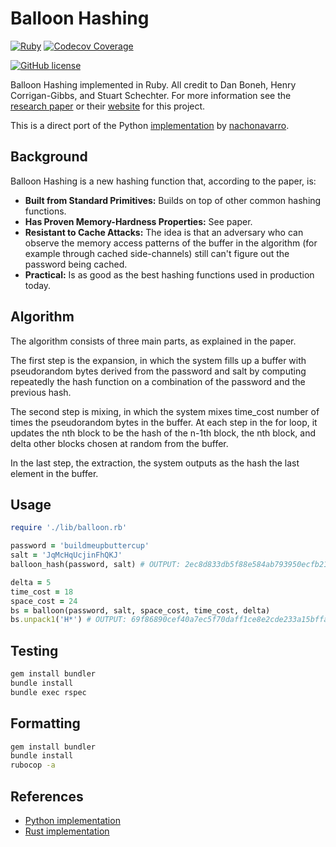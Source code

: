 # Balloon Hashing

[![Ruby](https://img.shields.io/badge/Ruby-CC342D?style=for-the-badge&logo=ruby&logoColor=white)](https://ruby-lang.org)
[![Codecov Coverage](https://img.shields.io/codecov/c/github/elliotwutingfeng/balloon-hashing?color=bright-green&logo=codecov&style=for-the-badge&token=bAIdJbJmW0)](https://codecov.io/gh/elliotwutingfeng/balloon-hashing)

[![GitHub license](https://img.shields.io/badge/LICENSE-BSD--3--CLAUSE-GREEN?style=for-the-badge)](LICENSE)

Balloon Hashing implemented in Ruby. All credit to Dan Boneh, Henry Corrigan-Gibbs, and Stuart Schechter. For more information see
the [research paper](https://eprint.iacr.org/2016/027.pdf) or their [website](https://crypto.stanford.edu/balloon/) for this project.

This is a direct port of the Python [implementation](https://github.com/nachonavarro/balloon-hashing) by [nachonavarro](https://github.com/nachonavarro).

## Background

Balloon Hashing is a new hashing function that, according to the paper, is:

* **Built from Standard Primitives:** Builds on top of other common hashing functions.
* **Has Proven Memory-Hardness Properties:** See paper.
* **Resistant to Cache Attacks:** The idea is that an adversary who can observe the memory access patterns of the buffer in the algorithm (for example through cached side-channels) still can't figure out the password being cached.
* **Practical:** Is as good as the best hashing functions used in production today.

## Algorithm

The algorithm consists of three main parts, as explained in the paper.

The first step is the expansion, in which the system fills up a buffer with pseudorandom bytes derived from the password and salt by computing repeatedly the hash function on a combination
of the password and the previous hash.

The second step is mixing, in which the system mixes time_cost number of times the pseudorandom
bytes in the buffer. At each step in the for loop, it updates the nth block to be the hash of the n-1th block, the nth block,
and delta other blocks chosen at random from the buffer.

In the last step, the extraction, the system outputs as the hash the last element in the buffer.

## Usage

```ruby
require './lib/balloon.rb'

password = 'buildmeupbuttercup'
salt = 'JqMcHqUcjinFhQKJ'
balloon_hash(password, salt) # OUTPUT: 2ec8d833db5f88e584ab793950ecfb21657a3816edea8d9e73ea23c13ba2b740

delta = 5
time_cost = 18
space_cost = 24
bs = balloon(password, salt, space_cost, time_cost, delta)
bs.unpack1('H*') # OUTPUT: 69f86890cef40a7ec5f70daff1ce8e2cde233a15bffa785e7efdb5143af51bfb
```

## Testing

```bash
gem install bundler
bundle install
bundle exec rspec
```

## Formatting

```bash
gem install bundler
bundle install
rubocop -a
```

## References

* [Python implementation](https://github.com/nachonavarro/balloon-hashing)
* [Rust implementation](https://crates.io/crates/balloon-hash)
